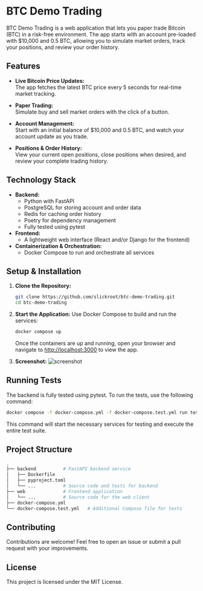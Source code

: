 # BTC Demo Trading

BTC Demo Trading is a web application that lets you paper trade Bitcoin (BTC) in a risk-free environment. The app starts with an account pre-loaded with $10,000 and 0.5 BTC, allowing you to simulate market orders, track your positions, and review your order history.

## Features

- **Live Bitcoin Price Updates:**  
  The app fetches the latest BTC price every 5 seconds for real-time market tracking.
  
- **Paper Trading:**  
  Simulate buy and sell market orders with the click of a button.
  
- **Account Management:**  
  Start with an initial balance of $10,000 and 0.5 BTC, and watch your account update as you trade.
  
- **Positions & Order History:**  
  View your current open positions, close positions when desired, and review your complete trading history.

## Technology Stack

- **Backend:**
  - Python with FastAPI
  - PostgreSQL for storing account and order data
  - Redis for caching order history
  - Poetry for dependency management
  - Fully tested using pytest
- **Frontend:**
  - A lightweight web interface (React and/or Django for the frontend)
- **Containerization & Orchestration:**
  - Docker Compose to run and orchestrate all services

## Setup & Installation

1. **Clone the Repository:**
   ```bash
   git clone https://github.com/slickroot/btc-demo-trading.git
   cd btc-demo-trading
   ```
2. **Start the Application:**
   Use Docker Compose to build and run the services:
   ```bash
   docker compose up
   ```
   Once the containers are up and running, open your browser and navigate to [http://localhost:3000](http://localhost:3000) to view the app.

3. **Screenshot:**
  ![screenshot](https://github.com/user-attachments/assets/836b2ab3-ce78-488f-a6e4-4a630ebf189b)

## Running Tests
The backend is fully tested using pytest. To run the tests, use the following command:

  ```bash
  docker compose -f docker-compose.yml -f docker-compose.test.yml run tests
  ```
This command will start the necessary services for testing and execute the entire test suite.

## Project Structure
```bash
.
├── backend          # FastAPI backend service
│   ├── Dockerfile
│   ├── pyproject.toml
│   └── ...          # Source code and tests for backend
├── web              # Frontend application
│   └── ...          # Source code for the web client
├── docker-compose.yml
└── docker-compose.test.yml   # Additional Compose file for tests
```
## Contributing
Contributions are welcome! Feel free to open an issue or submit a pull request with your improvements.

## License
This project is licensed under the MIT License.
